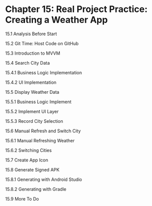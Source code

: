
# Chapter 15: Real Project Practice: Creating a Weather App

15.1 Analysis Before Start

15.2 Git Time: Host Code on GitHub

15.3 Introduction to MVVM

15.4 Search City Data

15.4.1 Business Logic Implementation

15.4.2 UI Implementation

15.5 Display Weather Data

15.5.1 Business Logic Implement

15.5.2 Implement UI Layer

15.5.3 Record City Selection

15.6 Manual Refresh and Switch City

15.6.1 Manual Refreshing Weather

15.6.2 Switching Cities

15.7 Create App Icon

15.8 Generate Signed APK

15.8.1 Generating with Android Studio

15.8.2 Generating with Gradle

15.9 More To Do